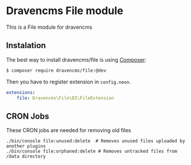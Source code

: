 # Dravencms File module

This is a File module for dravencms

## Instalation

The best way to install dravencms/file is using  [Composer](http://getcomposer.org/):


```sh
$ composer require dravencms/file:@dev
```

Then you have to register extension in `config.neon`.

```yaml
extensions:
	file: Dravencms\File\DI\FileExtension
```

## CRON Jobs
These CRON jobs are needed for removing old files

```
./bin/conosle file:unused:delete  # Removes unused files uploaded by another plugins
./bin/console file:orphaned:delete # Removes untracked files from /data directory
```
